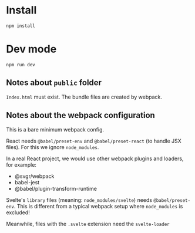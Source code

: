 # Install

```
npm install
```

# Dev mode

```
npm run dev
```

## Notes about `public` folder

`Index.html` must exist. The bundle files are created by webpack.

## Notes about the webpack configuration

This is a bare minimum webpack config.

React needs `@babel/preset-env` and `@babel/preset-react` (to handle JSX files). For this we ignore `node_modules`.

In a real React project, we would use other webpack plugins and loaders, for example:

- @svgr/webpack
- babel-jest
- @babel/plugin-transform-runtime

Svelte's `library` files (meaning: `node_modules/svelte`) needs `@babel/preset-env`. This is different from a typical webpack setup where `node_modules` is excluded!

Meanwhile, files with the `.svelte` extension need the `svelte-loader`

